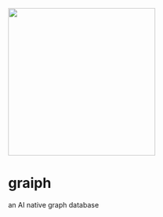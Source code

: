 <img src="https://github.com/cas-bigdatalab/graiphdb/blob/master/logo.png?raw=true" width=300>

# graiph
an AI native graph database
